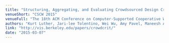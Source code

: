 ```yaml
---
title: "Structuring, Aggregating, and Evaluating Crowdsourced Design Critique"
venueShort: "CSCW 2015"
venueFull: "The 18th ACM Conference on Computer-Supported Cooperative Work and Social Computing"
authors: "Kurt Luther, Jari-lee Tolentino, Wei Wu, Amy Pavel, Maneesh Agrawala, Brian Bailey, Björn Hartmann, Steven Dow"
link: "http://vis.berkeley.edu/papers/crowdcrit/"
date: "2015-03-07"
---
```


